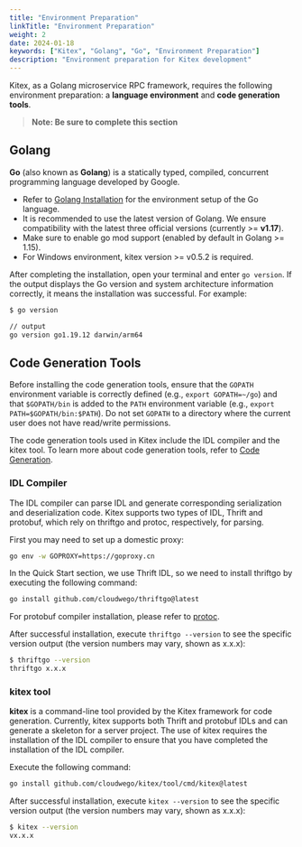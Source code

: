 ```yaml
---
title: "Environment Preparation"
linkTitle: "Environment Preparation"
weight: 2
date: 2024-01-18
keywords: ["Kitex", "Golang", "Go", "Environment Preparation"]
description: "Environment preparation for Kitex development"
---
```


Kitex, as a Golang microservice RPC framework, requires the following environment preparation: a **language environment** and **code generation tools**.

> **Note: Be sure to complete this section**

## Golang

**Go** (also known as **Golang**) is a statically typed, compiled, concurrent programming language developed by Google.

- Refer to [Golang Installation](https://go.dev/doc/install) for the environment setup of the Go language.
- It is recommended to use the latest version of Golang. We ensure compatibility with the latest three official versions (currently >= **v1.17**).
- Make sure to enable go mod support (enabled by default in Golang >= 1.15).
- For Windows environment, kitex version >= v0.5.2 is required.

After completing the installation, open your terminal and enter `go version`. If the output displays the Go version and system architecture information correctly, it means the installation was successful. For example:

```bash
$ go version

// output
go version go1.19.12 darwin/arm64
```

## Code Generation Tools

Before installing the code generation tools, ensure that the `GOPATH` environment variable is correctly defined (e.g., `export GOPATH=~/go`) and that `$GOPATH/bin` is added to the `PATH` environment variable (e.g., `export PATH=$GOPATH/bin:$PATH`). Do not set `GOPATH` to a directory where the current user does not have read/write permissions.

The code generation tools used in Kitex include the IDL compiler and the kitex tool. To learn more about code generation tools, refer to [Code Generation](https://www.cloudwego.io/docs/kitex/tutorials/code-gen/).

### IDL Compiler

The IDL compiler can parse IDL and generate corresponding serialization and deserialization code. Kitex supports two types of IDL, Thrift and protobuf, which rely on thriftgo and protoc, respectively, for parsing.

First you may need to set up a domestic proxy:

```bash
go env -w GOPROXY=https://goproxy.cn
```

In the Quick Start section, we use Thrift IDL, so we need to install thriftgo by executing the following command:

```bash
go install github.com/cloudwego/thriftgo@latest
```

For protobuf compiler installation, please refer to [protoc](https://github.com/protocolbuffers/protobuf/releases).

After successful installation, execute `thriftgo --version` to see the specific version output (the version numbers may vary, shown as x.x.x):

```bash
$ thriftgo --version
thriftgo x.x.x
```

### kitex tool

**kitex** is a command-line tool provided by the Kitex framework for code generation. Currently, kitex supports both Thrift and protobuf IDLs and can generate a skeleton for a server project. The use of kitex requires the installation of the IDL compiler to ensure that you have completed the installation of the IDL compiler.

Execute the following command:

```bash
go install github.com/cloudwego/kitex/tool/cmd/kitex@latest
```

After successful installation, execute `kitex --version` to see the specific version output (the version numbers may vary, shown as x.x.x):

```bash
$ kitex --version
vx.x.x
```